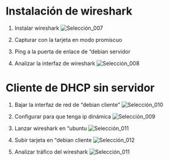 # Instalación de wireshark
1. Instalar wireshark
  ![Selección_007](https://github.com/user-attachments/assets/5a2d5ba2-f502-4df6-ac3b-8e8bf64a9fc2)

2. Capturar con la tarjeta en modo promiscuo
3. Ping a la puerta de enlace de “debian servidor
4. Analizar la interfaz de wireshark
   ![Selección_008](https://github.com/user-attachments/assets/f69941a1-de34-4dbf-87b3-a885cba25fc3)

# Cliente de DHCP sin servidor
1. Bajar la interfaz de red de “debian cliente”
![Selección_010](https://github.com/user-attachments/assets/6375dbd7-cc7f-4b01-a349-a152e167cdbb)

2. Configurar para que tenga ip dinámica
![Selección_009](https://github.com/user-attachments/assets/21a3874d-2471-4a7a-a0a0-510395f1003d)

4. Lanzar wireshark en “ubuntu
![Selección_011](https://github.com/user-attachments/assets/65e719e3-ea21-4656-9b3f-0cea7ab39b82)

5. Subir tarjeta en “debian cliente
![Selección_012](https://github.com/user-attachments/assets/218e5255-0a19-41c8-aed5-f79f149bbafd)

6. Analizar tráfico del wireshark
![Selección_011](https://github.com/user-attachments/assets/65e719e3-ea21-4656-9b3f-0cea7ab39b82)

